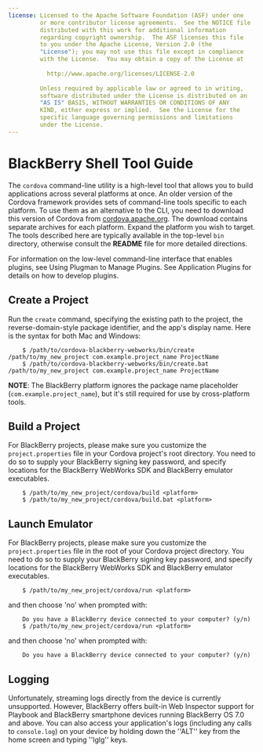 ```yaml
---
license: Licensed to the Apache Software Foundation (ASF) under one
         or more contributor license agreements.  See the NOTICE file
         distributed with this work for additional information
         regarding copyright ownership.  The ASF licenses this file
         to you under the Apache License, Version 2.0 (the
         "License"); you may not use this file except in compliance
         with the License.  You may obtain a copy of the License at
         
           http://www.apache.org/licenses/LICENSE-2.0
         
         Unless required by applicable law or agreed to in writing,
         software distributed under the License is distributed on an
         "AS IS" BASIS, WITHOUT WARRANTIES OR CONDITIONS OF ANY
         KIND, either express or implied.  See the License for the
         specific language governing permissions and limitations
         under the License.
---
```


# BlackBerry Shell Tool Guide

The `cordova` command-line utility is a high-level tool that allows
you to build applications across several platforms at once. An older
version of the Cordova framework provides sets of command-line tools
specific to each platform. To use them as an alternative to the CLI,
you need to download this version of Cordova from
[cordova.apache.org](http://cordova.apache.org). The download contains
separate archives for each platform. Expand the platform you wish to
target. The tools described here are typically available in the
top-level `bin` directory, otherwise consult the __README__ file for
more detailed directions.

For information on the low-level command-line interface that enables
plugins, see Using Plugman to Manage Plugins. See Application Plugins
for details on how to develop plugins.

## Create a Project

Run the `create` command, specifying the existing path to the project,
the reverse-domain-style package identifier, and the app's display
name.  Here is the syntax for both Mac and Windows:

        $ /path/to/cordova-blackberry-webworks/bin/create /path/to/my_new_project com.example.project_name ProjectName
        $ /path/to/cordova-blackberry-webworks/bin/create.bat /path/to/my_new_project com.example.project_name ProjectName

__NOTE__: The BlackBerry platform ignores the package name placeholder
(`com.example.project_name`), but it's still required for use by
cross-platform tools.

## Build a Project

For BlackBerry projects, please make sure you customize the
`project.properties` file in your Cordova project's root directory.
You need to do so to supply your BlackBerry signing key password, and
specify locations for the BlackBerry WebWorks SDK and BlackBerry
emulator executables.

        $ /path/to/my_new_project/cordova/build <platform>
        $ /path/to/my_new_project/cordova/build.bat <platform>

## Launch Emulator

For BlackBerry projects, please make sure you customize the
`project.properties` file in the root of your Cordova project directory.
You need to do so to supply your BlackBerry signing key password, and
specify locations for the BlackBerry WebWorks SDK and BlackBerry
emulator executables.

        $ /path/to/my_new_project/cordova/run <platform>

and then choose 'no' when prompted with:

        Do you have a BlackBerry device connected to your computer? (y/n)
        $ /path/to/my_new_project/cordova/run <platform>

and then choose 'no' when prompted with:

        Do you have a BlackBerry device connected to your computer? (y/n)

## Logging

Unfortunately, streaming logs directly from the device is currently
unsupported. However, BlackBerry offers built-in Web Inspector support
for Playbook and BlackBerry smartphone devices running BlackBerry OS
7.0 and above. You can also access your application's logs (including
any calls to `console.log`) on your device by holding down the ''ALT''
key from the home screen and typing ''lglg'' keys.

